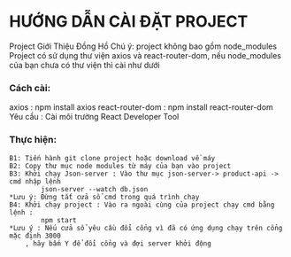 # HƯỚNG DẪN CÀI ĐẶT PROJECT

Project Giới Thiệu Đồng Hồ
Chú ý: project không bao gồm node_modules 
Project có sử dụng thư viện axios và react-router-dom, nếu node_modules của bạn chưa có thư viện thì cài như dưới
### Cách cài: 
axios : npm install axios
react-router-dom : npm install react-router-dom
Yêu cầu : Cài môi trường React Developer Tool

### Thực hiện:
	B1: Tiến hành git clone project hoặc download về máy
	B2: Copy thư mục node modules từ máy của bạn vào project
	B3: Khởi chạy Json-server : Vào thư mục json-server-> product-api -> cmd nhập lệnh
			json-server --watch db.json
	*Lưu ý: Đừng tắt cửa sổ cmd trong quá trình chạy
	B4: Khởi chạy project : Vào ra ngoài cùng của project chạy cmd bằng lệnh :
			npm start
	*Lưu ý : Nếu cửa sổ yêu cầu đổi cổng vì đã có ứng dụng chạy trên cổng mặc định 3000 
		, hãy bấm Y để đổi cổng và đợi server khởi động
